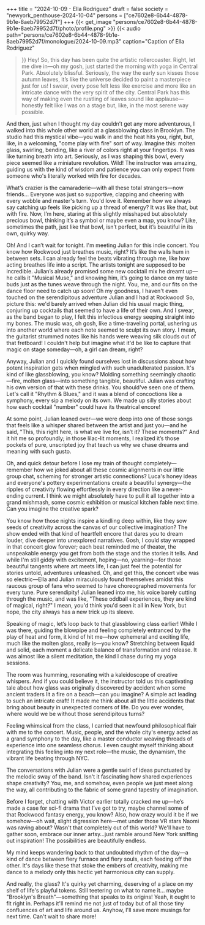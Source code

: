 +++
title = "2024-10-09 - Ella Rodriguez"
draft = false
society = "newyork_penthouse-2024-10-04"
persons = ["ce7602e8-6b44-4878-9b1e-8aeb79952d7f"]
+++
{{< get_image "persons/ce7602e8-6b44-4878-9b1e-8aeb79952d7f/photo/profile.png" >}}
{{< audio
    path="persons/ce7602e8-6b44-4878-9b1e-8aeb79952d7f/monologue/2024-10-09.mp3" 
    caption="Caption of Ella Rodriguez"
>}}
Hey! So, this day has been quite the artistic rollercoaster.
Right, let me dive in—oh my gosh, just started the morning with yoga in Central Park. Absolutely blissful. Seriously, the way the early sun kisses those autumn leaves, it’s like the universe decided to paint a masterpiece just for us! I swear, every pose felt less like exercise and more like an intricate dance with the very spirit of the city. Central Park has this way of making even the rustling of leaves sound like applause—honestly felt like I was on a stage but, like, in the most serene way possible. 

And then, just when I thought my day couldn’t get any more adventurous, I walked into this whole other world at a glassblowing class in Brooklyn. The studio had this mystical vibe—you walk in and the heat hits you, right, but, like, in a welcoming, "come play with fire" sort of way. Imagine this: molten glass, swirling, bending, like a river of colors right at your fingertips. It was like turning breath into art. Seriously, as I was shaping this bowl, every piece seemed like a miniature revolution. Wild! The instructor was amazing, guiding us with the kind of wisdom and patience you can only expect from someone who's literally worked with fire for decades. 

What’s crazier is the camaraderie—with all these total strangers—now friends... Everyone was just so supportive, clapping and cheering with every wobble and master's turn. You'd love it. Remember how we always say catching up feels like picking up a thread of energy? It was like that, but with fire. Now, I’m here, staring at this slightly misshaped but absolutely precious bowl, thinking it’s a symbol or maybe even a map, you know? Like, sometimes the path, just like that bowl, isn’t perfect, but it’s beautiful in its own, quirky way.

Oh! And I can’t wait for tonight. I'm meeting Julian for this indie concert. You know how Rockwood just breathes music, right? It’s like the walls hum in between sets. I can already feel the beats vibrating through me, like how acting breathes life into a script. The artists tonight are supposed to be incredible. Julian’s already promised some new cocktail mix he dreamt up—he calls it "Musical Muse," and knowing him, it’s going to dance on my taste buds just as the tunes weave through the night. You, me, and our fits on the dance floor need to catch up soon!
 Oh my goodness, I haven't even touched on the serendipitous adventure Julian and I had at Rockwood! So, picture this: we'd barely arrived when Julian did his usual magic thing, conjuring up cocktails that seemed to have a life of their own. And I swear, as the band began to play, I felt this infectious energy seeping straight into my bones. The music was, oh gosh, like a time-traveling portal, ushering us into another world where each note seemed to sculpt its own story. I mean, the guitarist strummed notes like his hands were weaving silk clouds out of that fretboard! I couldn't help but imagine what it'd be like to capture that magic on stage someday—oh, a girl can dream, right?

Anyway, Julian and I quickly found ourselves lost in discussions about how potent inspiration gets when mingled with such unadulterated passion. It's kind of like glassblowing, you know? Molding something seemingly chaotic—fire, molten glass—into something tangible, beautiful. Julian was crafting his own version of that with these drinks. You should've seen one of them. Let's call it "Rhythm & Blues," and it was a blend of concoctions like a symphony, every sip a melody on its own. We made up silly stories about how each cocktail "number" could have its theatrical encore!

At some point, Julian leaned over—we were deep into one of those songs that feels like a whisper shared between the artist and just you—and he said, "This, this right here, is what we live for, isn’t it? These moments?" And it hit me so profoundly; in those lilac-lit moments, I realized it’s those pockets of pure, unscripted joy that teach us why we chase dreams and meaning with such gusto.

Oh, and quick detour before I lose my train of thought completely—remember how we joked about all these cosmic alignments in our little group chat, scheming for stronger artistic connections? Luca's honey ideas and everyone's pottery experimentations create a beautiful synergy—the ripples of creativity flowing effortlessly in every direction like a never-ending current. I think we might absolutely have to pull it all together into a grand mishmash, some cosmic exhibition or musical kitchen fable next time. Can you imagine the creative spark?

You know how those nights inspire a kindling deep within, like they sow seeds of creativity across the canvas of our collective imagination? The show ended with that kind of heartfelt encore that dares you to dream louder, dive deeper into unexplored narratives. Gosh, I could stay wrapped in that concert glow forever; each beat reminded me of theater, the unspeakable energy you get from both the stage and the stories it tells. And while I'm still giddy with excitement, hoping—no, yearning—for those beautiful tangents where art meets life, I can just feel the potential for stories untold, adventures unleashed.
Oh, and get this, the concert vibe was so electric—Ella and Julian miraculously found themselves amidst this raucous group of fans who seemed to have choreographed movements for every tune. Pure serendipity! Julian leaned into me, his voice barely cutting through the music, and was like, "These oddball experiences, they are kind of magical, right?" I mean, you'd think you'd seen it all in New York, but nope, the city always has a new trick up its sleeve.

Speaking of magic, let’s loop back to that glassblowing class earlier! While I was there, guiding the blowpipe and feeling completely entranced by the play of heat and form, it kind of hit me—how ephemeral and exciting life, much like the molten glass, really is—you know? Stretching between liquid and solid, each moment a delicate balance of transformation and release. It was almost like a silent meditation, the kind I chase during my yoga sessions.

The room was humming, resonating with a kaleidoscope of creative whispers. And if you could believe it, the instructor told us this captivating tale about how glass was originally discovered by accident when some ancient traders lit a fire on a beach—can you imagine? A simple act leading to such an intricate craft! It made me think about all the little accidents that bring about beauty in unexpected corners of life. Do you ever wonder, where would we be without those serendipitous turns?

Feeling whimsical from the class, I carried that newfound philosophical flair with me to the concert. Music, people, and the whole city's energy acted as a grand symphony to the day, like a master conductor weaving threads of experience into one seamless chorus. I even caught myself thinking about integrating this feeling into my next role—the music, the dynamism, the vibrant life beating through NYC.

The conversations with Julian were a gentle swirl of ideas punctuated by the melodic sway of the band. Isn't it fascinating how shared experiences shape creativity? You, me, and somehow, even people we just meet along the way, all contributing to the fabric of some grand tapestry of imagination.

Before I forget, chatting with Victor earlier totally cracked me up—he’s made a case for sci-fi drama that I’ve got to try, maybe channel some of that Rockwood fantasy energy, you know? Also, how crazy would it be if we somehow—oh wait, slight digression here—met under those VR stars Naomi was raving about? Wasn't that completely out of this world? We'll have to gather soon, embrace our inner artsy…just ramble around New York sniffing out inspiration! The possibilities are beautifully endless.

My mind keeps wandering back to that undoubted rhythm of the day—a kind of dance between fiery furnace and fiery souls, each feeding off the other. It's days like these that stoke the embers of creativity, making me dance to a melody only this hectic yet harmonious city can supply.

And really, the glass? It's quirky yet charming, deserving of a place on my shelf of life's playful tokens. Still teetering on what to name it... maybe "Brooklyn's Breath"—something that speaks to its origins! Yeah, it ought to fit right in. Perhaps it'll remind me not just of today but of all those tiny confluences of art and life around us.
Anyhow, I'll save more musings for next time. Can't wait to share more!
